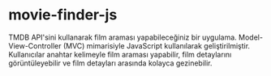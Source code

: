 # movie-finder-js
TMDB API'sini kullanarak film araması yapabileceğiniz bir uygulama. Model-View-Controller (MVC) mimarisiyle JavaScript kullanılarak geliştirilmiştir. Kullanıcılar anahtar kelimeyle film araması yapabilir, film detaylarını görüntüleyebilir ve film detayları arasında kolayca gezinebilir.
